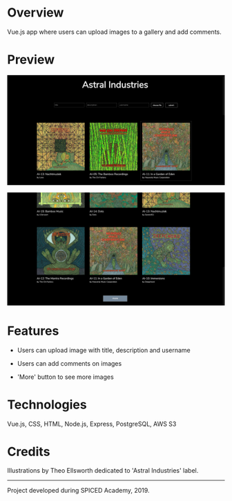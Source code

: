 # Overview

Vue.js app where users can upload images to a gallery and add comments.

# Preview

![Image-board](imageboard.png)

![Image-board](imageboard2.png)

# Features

-   Users can upload image with title, description and username

-   Users can add comments on images

-   'More' button to see more images

# Technologies

Vue.js, CSS, HTML, Node.js, Express, PostgreSQL, AWS S3

# Credits

Illustrations by Theo Ellsworth dedicated to 'Astral Industries' label.

---

Project developed during SPICED Academy, 2019.
